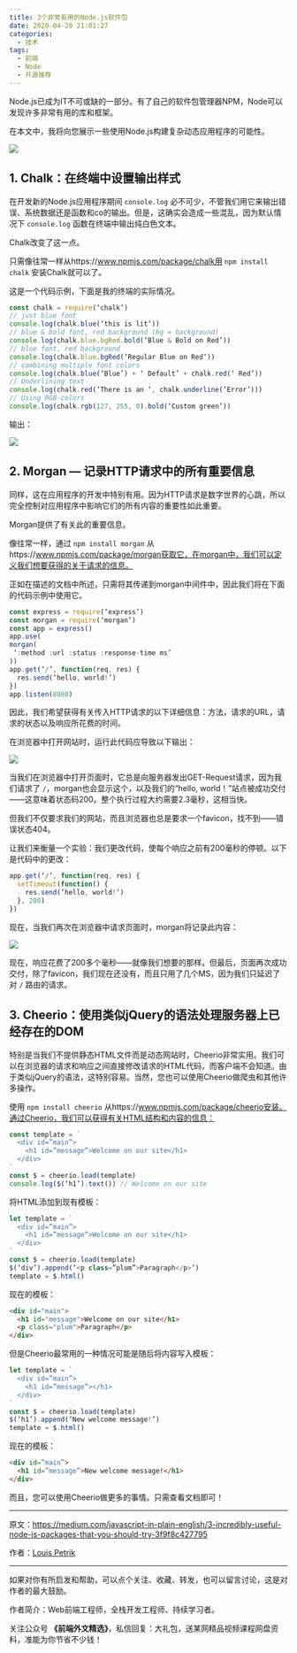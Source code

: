 ```yaml
---
title: 3个非常有用的Node.js软件包
date: 2020-04-20 21:01:27
categories:
  - 技术
tags:
  - 前端
  - Node
  - 开源推荐
---
```


Node.js已成为IT不可或缺的一部分。有了自己的软件包管理器NPM，Node可以发现许多非常有用的库和框架。

在本文中，我将向您展示一些使用Node.js构建复杂动态应用程序的可能性。

<!-- more -->

![](http://weixin-storage.oss-cn-shanghai.aliyuncs.com/202004/3-Nodejs-packages/1.png)

## 1. Chalk：在终端中设置输出样式

在开发新的Node.js应用程序期间 `console.log` 必不可少，不管我们用它来输出错误、系统数据还是函数和co的输出。但是，这确实会造成一些混乱，因为默认情况下 `console.log` 函数在终端中输出纯白色文本。

Chalk改变了这一点。

只需像往常一样从https://www.npmjs.com/package/chalk用 `npm install chalk` 安装Chalk就可以了。

这是一个代码示例，下面是我的终端的实际情况。

```javascript
const chalk = require(‘chalk’)
// just blue font
console.log(chalk.blue(‘this is lit’))
// blue & bold font, red background (bg = background)
console.log(chalk.blue.bgRed.bold(‘Blue & Bold on Red’))
// blue font, red background
console.log(chalk.blue.bgRed(‘Regular Blue on Red’))
// combining multiple font colors
console.log(chalk.blue(‘Blue’) + ‘ Default’ + chalk.red(‘ Red’))
// Underlining text
console.log(chalk.red(‘There is an ‘, chalk.underline(‘Error’)))
// Using RGB-colors
console.log(chalk.rgb(127, 255, 0).bold(‘Custom green’))
```

输出：

![](http://weixin-storage.oss-cn-shanghai.aliyuncs.com/202004/3-Nodejs-packages/2.png)

## 2. Morgan — 记录HTTP请求中的所有重要信息

同样，这在应用程序的开发中特别有用。因为HTTP请求是数字世界的心跳，所以完全控制对应用程序中影响它们的所有内容的重要性如此重要。

Morgan提供了有关此的重要信息。

像往常一样，通过 `npm install morgan` 从https://www.npmjs.com/package/morgan获取它，在morgan中，我们可以定义我们想要获得的关于请求的信息。

正如在描述的文档中所述，只需将其传递到morgan中间件中，因此我们将在下面的代码示例中使用它。

```javascript
const express = require(‘express’)
const morgan = require(‘morgan’)
const app = express()
app.use(
morgan(
 ‘:method :url :status :response-time ms’
))
app.get(‘/’, function(req, res) {
  res.send(‘hello, world!’)
})
app.listen(8080)
```

因此，我们希望获得有关传入HTTP请求的以下详细信息：方法，请求的URL，请求的状态以及响应所花费的时间。

在浏览器中打开网站时，运行此代码应导致以下输出：

![](http://weixin-storage.oss-cn-shanghai.aliyuncs.com/202004/3-Nodejs-packages/3.png)

当我们在浏览器中打开页面时，它总是向服务器发出GET-Request请求，因为我们请求了 `/`，morgan也会显示这个，以及我们的“hello, world！”站点被成功交付——这意味着状态码200。整个执行过程大约需要2.3毫秒，这相当快。

但我们不仅要求我们的网站，而且浏览器也总是要求一个favicon，找不到——错误状态404。

让我们来衡量一个实验：我们更改代码，使每个响应之前有200毫秒的停顿。以下是代码中的更改：

```javascript
app.get(‘/’, function(req, res) {
  setTimeout(function() {
    res.send(‘hello, world!’)
  }, 200)
})
```

现在，当我们再次在浏览器中请求页面时，morgan将记录此内容：

![](http://weixin-storage.oss-cn-shanghai.aliyuncs.com/202004/3-Nodejs-packages/4.png)

现在，响应花费了200多个毫秒——就像我们想要的那样。但最后，页面再次成功交付，除了favicon，我们现在还没有，而且只用了几个MS，因为我们只延迟了对 `/` 路由的请求。

## 3. Cheerio：使用类似jQuery的语法处理服务器上已经存在的DOM

特别是当我们不提供静态HTML文件而是动态网站时，Cheerio非常实用。我们可以在浏览器的请求和响应之间直接修改请求的HTML代码，而客户端不会知道。由于类似jQuery的语法，这特别容易。当然，您也可以使用Cheerio做爬虫和其他许多操作。

使用 `npm install cheerio` 从https://www.npmjs.com/package/cheerio安装。通过Cheerio，我们可以获得有关HTML结构和内容的信息：

```javascript
const template = `
  <div id=”main”>
    <h1 id=”message”>Welcome on our site</h1>
  </div>
`
const $ = cheerio.load(template)
console.log($(‘h1’).text()) // Welcome on our site
```

将HTML添加到现有模板：

```javascript
let template = `
  <div id=”main”>
    <h1 id=”message”>Welcome on our site</h1>
  </div>
`
const $ = cheerio.load(template)
$(‘div’).append(‘<p class=”plum”>Paragraph</p>’)
template = $.html()
```

现在的模板：

```html
<div id="main"> 
  <h1 id="message">Welcome on our site</h1>   
  <p class="plum">Paragraph</p>
</div>
```

但是Cheerio最常用的一种情况可能是随后将内容写入模板：

```javascript
let template = `
  <div id=”main”>
    <h1 id=”message”></h1>
  </div>
`
const $ = cheerio.load(template)
$(‘h1’).append(‘New welcome message!’)
template = $.html()
```

现在的模板：

```html
<div id=”main”> 
  <h1 id=”message”>New welcome message!</h1> 
</div>
```

而且，您可以使用Cheerio做更多的事情。只需查看文档即可！

****

原文：https://medium.com/javascript-in-plain-english/3-incredibly-useful-node-js-packages-that-you-should-try-3f9f8c427795

作者：[Louis Petrik](https://medium.com/@louispetrik?source=follow_footer--------------------------follow_footer-)


****

如果对你有所启发和帮助，可以点个关注、收藏、转发，也可以留言讨论，这是对作者的最大鼓励。

作者简介：Web前端工程师，全栈开发工程师、持续学习者。

关注公众号 **《前端外文精选》**，私信回复：大礼包，送某网精品视频课程网盘资料，准能为你节省不少钱！
